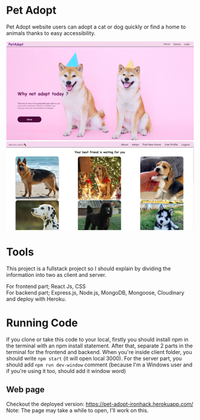 # Pet Adopt

Pet Adopt website users can adopt a cat or dog quickly or find a home to animals thanks to easy accessibility.

  <img src="/mainscreen.png" width="700" alt="main screen">
  <img src="/detailpage.png" width="700" alt="main screen">

# Tools

This project is a fullstack project so I should explain by dividing the information into two as client and server.

For frontend part; React Js, CSS <br/>
For backend part; Express.js, Node.js, MongoDB, Mongoose, Cloudinary and deploy with Heroku.

# Running Code

If you clone or take this code to your local, firstly you should install npm in the terminal with an npm install statement. After that, separate 2 parts in the terminal for the frontend and backend. When you're inside client folder, you should write `npm start` (it will open local 3000). For the server part, you should  add `npm run dev-window` comment (because I'm a Windows user and if you're using it too, should add it window word)

## Web page 
Checkout the deployed version: https://pet-adopt-ironhack.herokuapp.com/ <br/>
Note: The page may take a while to open, I'll work on this.